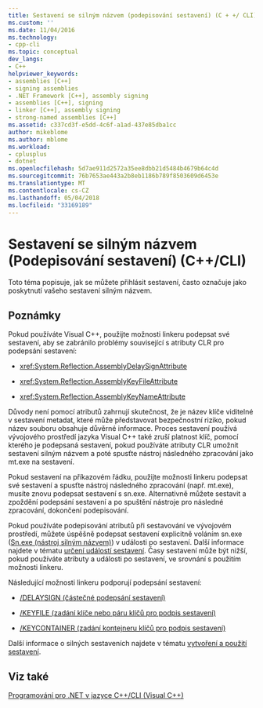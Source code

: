 ```yaml
---
title: Sestavení se silným názvem (podepisování sestavení) (C + +/ CLI) | Microsoft Docs
ms.custom: ''
ms.date: 11/04/2016
ms.technology:
- cpp-cli
ms.topic: conceptual
dev_langs:
- C++
helpviewer_keywords:
- assemblies [C++]
- signing assemblies
- .NET Framework [C++], assembly signing
- assemblies [C++], signing
- linker [C++], assembly signing
- strong-named assemblies [C++]
ms.assetid: c337cd3f-e5dd-4c6f-a1ad-437e85dba1cc
author: mikeblome
ms.author: mblome
ms.workload:
- cplusplus
- dotnet
ms.openlocfilehash: 5d7ae911d2572a35ee8dbb21d5484b4679b64c4d
ms.sourcegitcommit: 76b7653ae443a2b8eb1186b789f8503609d6453e
ms.translationtype: MT
ms.contentlocale: cs-CZ
ms.lasthandoff: 05/04/2018
ms.locfileid: "33169189"
---
```

# <a name="strong-name-assemblies-assembly-signing-ccli"></a>Sestavení se silným názvem (Podepisování sestavení) (C++/CLI)
Toto téma popisuje, jak se můžete přihlásit sestavení, často označuje jako poskytnutí vašeho sestavení silným názvem.  
  
## <a name="remarks"></a>Poznámky  
 Pokud používáte Visual C++, použijte možnosti linkeru podepsat své sestavení, aby se zabránilo problémy související s atributy CLR pro podepsání sestavení:  
  
-   <xref:System.Reflection.AssemblyDelaySignAttribute>  
  
-   <xref:System.Reflection.AssemblyKeyFileAttribute>  
  
-   <xref:System.Reflection.AssemblyKeyNameAttribute>  
  
 Důvody není pomocí atributů zahrnují skutečnost, že je název klíče viditelné v sestavení metadat, které může představovat bezpečnostní riziko, pokud název souboru obsahuje důvěrné informace. Proces sestavení používá vývojového prostředí jazyka Visual C++ také zruší platnost klíč, pomocí kterého je podepsaná sestavení, pokud používáte atributy CLR umožnit sestavení silným názvem a poté spusťte nástroj následného zpracování jako mt.exe na sestavení.  
  
 Pokud sestavení na příkazovém řádku, použijte možnosti linkeru podepsat své sestavení a spusťte nástroj následného zpracování (např. mt.exe), musíte znovu podepsat sestavení s sn.exe. Alternativně můžete sestavit a zpoždění podepsání sestavení a po spuštění nástroje pro následné zpracování, dokončení podepisování.  
  
 Pokud používáte podepisování atributů při sestavování ve vývojovém prostředí, můžete úspěšně podepsat sestavení explicitně voláním sn.exe ([Sn.exe (nástroj silným názvem)](/dotnet/framework/tools/sn-exe-strong-name-tool)) v události po sestavení. Další informace najdete v tématu [určení událostí sestavení](../ide/specifying-build-events.md). Časy sestavení může být nižší, pokud používáte atributy a události po sestavení, ve srovnání s použitím možnosti linkeru.  
  
 Následující možnosti linkeru podporují podepsání sestavení:  
  
-   [/DELAYSIGN (částečné podepsání sestavení)](../build/reference/delaysign-partially-sign-an-assembly.md)  
  
-   [/KEYFILE (zadání klíče nebo páru klíčů pro podpis sestavení)](../build/reference/keyfile-specify-key-or-key-pair-to-sign-an-assembly.md)  
  
-   [/KEYCONTAINER (zadání kontejneru klíčů pro podpis sestavení)](../build/reference/keycontainer-specify-a-key-container-to-sign-an-assembly.md)  
  
 Další informace o silných sestaveních najdete v tématu [vytvoření a použití sestavení](/dotnet/framework/app-domains/create-and-use-strong-named-assemblies).  
  
## <a name="see-also"></a>Viz také  
 [Programování pro .NET v jazyce C++/CLI (Visual C++)](../dotnet/dotnet-programming-with-cpp-cli-visual-cpp.md)